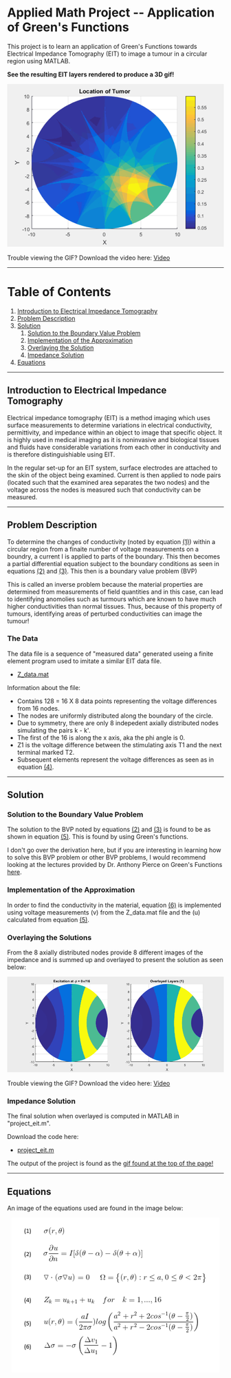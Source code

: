 # Applied Math Project -- Application of Green's Functions
This project is to learn an application of Green's Functions towards Electrical Impedance Tomography (EIT) to image a tumour in a circular region using MATLAB. 

<a name = "gif"></a>
**See the resulting EIT layers rendered to produce a 3D gif!**

<p align="center"> 
<img src="MATLAB-Output-Images/tumor-animation.gif">
</p>

Trouble viewing the GIF? Download the video here: [Video](MATLAB-Output-Images/tumorAnimation.mp4)


---
# Table of Contents
1. [Introduction to Electrical Impedance Tomography](#intro)
2. [Problem Description](#problem-description)
3. [Solution](#solution)
	1. [Solution to the Boundary Value Problem](#bvp)
	2. [Implementation of the Approximation](#implementation)
	3. [Overlaying the Solution](#overlay)
	4. [Impedance Solution](#final)
4. [Equations](#equations)

---

## Introduction to Electrical Impedance Tomography<a name="intro"></a>

Electrical impedance tomography (EIT) is a method imaging which uses surface measurements to determine variations in electrical conductivity, permittivity, and impedance within an object to image that specific object. It is highly used in medical imaging as it is noninvasive and biological tissues and fluids have considerable variations from each other in conductivity and is therefore distinguishiable using EIT. 

In the regular set-up for an EIT system, surface electrodes are attached to the skin of the object being examined. Current is then applied to node pairs (located such that the examined area separates the two nodes) and the voltage across the nodes is measured such that conductivity can be measured.

---

## Problem Description <a name="problem-description"></a>
To determine the changes of conductivity (noted by equation [(1)](#equations)) within a circular region from a finaite number of voltage measurements on a boundry, a current I is applied to parts of the boundary. This then becomes a partial differential equation subject to the boundary conditions as seen in equations [(2)](#equations) and [(3)](#equations). This then is a boundary value problem (BVP)

This is called an inverse problem because the material properties are determined from measurements of field quantities and in this case, can lead to identifying anomolies such as turmours which are known to have much higher conductivities than normal tissues. Thus, because of this property of tumours, identifying areas of perturbed conductivities can image the tumour!

### The Data <a name="data"></a>
The data file is a sequence of "measured data" generated useing a finite element program used to imitate a similar EIT data file. 

- [Z_data.mat](MATLAB-Code/Z_ddata.mat)

Information about the file:
* Contains 128 = 16 X 8 data points representing the voltage differences from 16 nodes.
* The nodes are uniformly distributed along the boundary of the circle.
* Due to symmetry, there are only 8 indepedent axially distributed nodes simulating the pairs k - k'.
* The first of the 16 is along the x axis, aka the phi angle is 0.
* Z1 is the voltage difference between the stimulating axis T1 and the next terminal marked T2.
* Subsequent elements represent the voltage differences as seen as in equation [(4)](#equations).


---

## Solution <a name="solution"></a>

### Solution to the Boundary Value Problem <a name="bvp"></a>
The solution to the BVP noted by equations [(2)](#equations) and [(3)](#equations) is found to be as shown in equation [(5)](#equations). This is found by using Green's functions. 

I don't go over the derivation here, but if you are interesting in learning how to solve this BVP problem or other BVP problems, I would recommend looking at the lectures provided by Dr. Anthony Pierce on Green's Functions [here](https://www.math.ubc.ca/~peirce/math406_17.htm). 


### Implementation of the Approximation<a name = "implementation"></a>
In order to find the conductivity in the material, equation [(6)](#equations) is implemented using voltage measurements (v) from the Z_data.mat file and the (u) calculated from equation [(5)](#equations). 


### Overlaying the Solutions <a name = "overlaying"></a>
From the 8 axially distributed nodes provide 8 different images of the impedance and is summed up and overlayed to present the solution as seen below: 

<p align="center"> 
<img src="MATLAB-Output-Images/layers.gif">
</p>

Trouble viewing the GIF? Download the video here: [Video](MATLAB-Output-Images/layers.mp4)



### Impedance Solution <a name = "final"></a>
The final solution when overlayed is computed in MATLAB in "project_eit.m".


Download the code here:

- [project_eit.m](MATLAB-Code/project_eit.mat) 

The output of the project is found as the [gif found at the top of the page!](#gif)

---

## Equations <a name="equations"></a>
An image of the equations used are found in the image below:

<p align="center"> 
<img src="MATLAB-Output-Images/equations.png">
</p>



